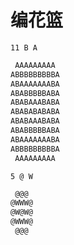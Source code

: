 # 编花篮

`11 B A`

```txt
 AAAAAAAAA
ABBBBBBBBBA
ABAAAAAAABA
ABABBBBBABA
ABABAAABABA
ABABABABABA
ABABAAABABA
ABABBBBBABA
ABAAAAAAABA
ABBBBBBBBBA
 AAAAAAAAA
```

`5 @ W`

```txt
 @@@
@WWW@
@W@W@
@WWW@
 @@@
```
